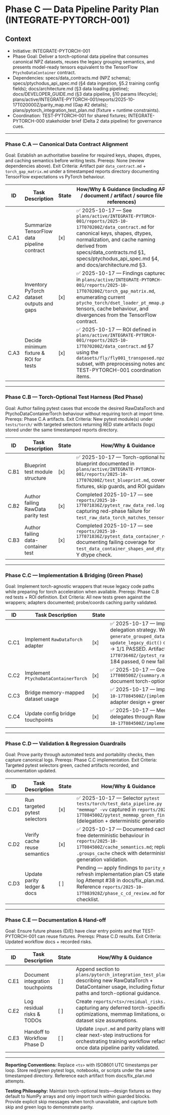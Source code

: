 # Phase C — Data Pipeline Parity Plan (INTEGRATE-PYTORCH-001)

## Context
- Initiative: INTEGRATE-PYTORCH-001
- Phase Goal: Deliver a torch-optional data pipeline that consumes canonical NPZ datasets, reuses the legacy grouping semantics, and presents model-ready tensors equivalent to the TensorFlow `PtychoDataContainer` contract.
- Dependencies: specs/data_contracts.md (NPZ schema); specs/ptychodus_api_spec.md (§4 data ingestion, §5.2 training config fields); docs/architecture.md (§3 data loading pipeline); docs/DEVELOPER_GUIDE.md (§3 data pipeline, §10 params lifecycle); plans/active/INTEGRATE-PYTORCH-001/reports/2025-10-17T020000Z/parity_map.md (Gap #2 details); plans/pytorch_integration_test_plan.md (fixture + runtime constraints).
- Coordination: TEST-PYTORCH-001 for shared fixtures; INTEGRATE-PYTORCH-000 stakeholder brief (Delta 2 data pipeline) for governance cues.

---

### Phase C.A — Canonical Data Contract Alignment
Goal: Establish an authoritative baseline for required keys, shapes, dtypes, and caching semantics before writing tests.
Prereqs: None (review dependencies above).
Exit Criteria: Artifact pair `data_contract.md` + `torch_gap_matrix.md` under a timestamped reports directory documenting TensorFlow expectations vs PyTorch behaviour.

| ID | Task Description | State | How/Why & Guidance (including API / document / artifact / source file references) |
| --- | --- | --- | --- |
| C.A1 | Summarize TensorFlow data pipeline contract | [x] | ✅ 2025-10-17 — See `plans/active/INTEGRATE-PYTORCH-001/reports/2025-10-17T070200Z/data_contract.md` for canonical keys, shapes, dtypes, normalization, and cache naming derived from specs/data_contracts.md §1, specs/ptychodus_api_spec.md §4, and docs/architecture.md §3. |
| C.A2 | Inventory PyTorch dataset outputs and gaps | [x] | ✅ 2025-10-17 — Findings captured in `plans/active/INTEGRATE-PYTORCH-001/reports/2025-10-17T070200Z/torch_gap_matrix.md`, enumerating current `ptycho_torch/dset_loader_pt_mmap.py` tensors, cache behaviour, and divergences from the TensorFlow contract. |
| C.A3 | Decide minimum fixture & ROI for tests | [x] | ✅ 2025-10-17 — ROI defined in `plans/active/INTEGRATE-PYTORCH-001/reports/2025-10-17T070200Z/data_contract.md` §7 using the `datasets/fly/fly001_transposed.npz` subset, with preprocessing notes and TEST-PYTORCH-001 coordination items. |

---

### Phase C.B — Torch-Optional Test Harness (Red Phase)
Goal: Author failing pytest cases that encode the desired RawDataTorch and PtychoDataContainerTorch behaviour without requiring torch at import time.
Prereqs: Phase C.A artifacts.
Exit Criteria: New pytest module(s) under `tests/torch/` with targeted selectors returning RED state artifacts (logs) stored under the same timestamped reports directory.

| ID | Task Description | State | How/Why & Guidance |
| --- | --- | --- | --- |
| C.B1 | Blueprint test module structure | [x] | ✅ 2025-10-17 — Torch-optional harness blueprint documented in `plans/active/INTEGRATE-PYTORCH-001/reports/2025-10-17T070200Z/test_blueprint.md`, covering fixtures, skip guards, and ROI guidance. |
| C.B2 | Author failing RawData parity test | [x] | Completed 2025-10-17 — see `reports/2025-10-17T071836Z/pytest_raw_data_red.log` capturing red-phase failure for `test_raw_data_torch_matches_tensorflow`. |
| C.B3 | Author failing data-container test | [x] | Completed 2025-10-17 — see `reports/2025-10-17T071836Z/pytest_data_container_red.log` documenting failing coverage for `test_data_container_shapes_and_dtypes` + Y dtype check. |

---

### Phase C.C — Implementation & Bridging (Green Phase)
Goal: Implement torch-agnostic wrappers that reuse legacy code paths while preparing for torch acceleration when available.
Prereqs: Phase C.B red tests + ROI definition.
Exit Criteria: All new tests green against the wrappers; adapters documented; probe/coords caching parity validated.

| ID | Task Description | State | How/Why & Guidance |
| --- | --- | --- | --- |
| C.C1 | Implement `RawDataTorch` adapter | [x] | ✅ 2025-10-17 — Implemented `ptycho_torch/raw_data_bridge.py` (324 lines) with delegation strategy. Wraps `ptycho.raw_data.RawData.from_coords_without_pc()` + `generate_grouped_data()`. Config bridge integration via constructor (auto `update_legacy_dict()` call). NumPy-first returns. Test green: `pytest -k raw_data -vv` → 1/1 PASSED. Artifacts: `reports/2025-10-17T073640Z/{pytest_raw_data_green.log,implementation_notes.md}`. Full regression: 184 passed, 0 new failures. |
| C.C2 | Implement `PtychoDataContainerTorch` | [x] | ✅ 2025-10-17 — Green artifacts `reports/2025-10-17T080500Z/{summary.md,pytest_data_container_green.log,pytest_y_dtype_green.log}` document torch-optional container parity (13 attributes, DATA-001 enforcement). |
| C.C3 | Bridge memory-mapped dataset usage | [x] | ✅ 2025-10-17 — Implemented `ptycho_torch/memmap_bridge.py`; see `reports/2025-10-17T084500Z/{implementation_strategy.md,pytest_memmap_green_final.log}` for adapter design + green selectors. |
| C.C4 | Update config bridge touchpoints | [x] | ✅ 2025-10-17 — Memmap bridge constructor requires dataclass configs and delegates through RawDataTorch (`config_bridge` auto-sync). Evidence: `reports/2025-10-17T084500Z/implementation_strategy.md` (Implementation Details). |

---

### Phase C.D — Validation & Regression Guardrails
Goal: Prove parity through automated tests and portability checks, then capture canonical logs.
Prereqs: Phase C.C implementation.
Exit Criteria: Targeted pytest selectors green, cached artifacts recorded, and documentation updated.

| ID | Task Description | State | How/Why & Guidance |
| --- | --- | --- | --- |
| C.D1 | Run targeted pytest selectors | [x] | ✅ 2025-10-17 — Selector `pytest tests/torch/test_data_pipeline.py -k "memmap" -vv` captured in `reports/2025-10-17T084500Z/pytest_memmap_green_final.log` (delegation + deterministic generation). |
| C.D2 | Verify cache reuse semantics | [x] | ✅ 2025-10-17 — Documented cache-free deterministic behaviour in `reports/2025-10-17T084500Z/cache_semantics.md`; replaces `.groups_cache` check with deterministic-generation validation. |
| C.D3 | Update parity ledger & docs | [ ] | Pending — apply findings to `parity_map.md`, refresh implementation plan C5 state, and log Attempt #38 in docs/fix_plan.md. Reference `reports/2025-10-17T083928Z/phase_c_cd_review.md` for checklist. |

---

### Phase C.E — Documentation & Hand-off
Goal: Ensure future phases (D/E) have clear entry points and that TEST-PYTORCH-001 can reuse fixtures.
Prereqs: Phase C.D results.
Exit Criteria: Updated workflow docs + recorded risks.

| ID | Task Description | State | How/Why & Guidance |
| --- | --- | --- | --- |
| C.E1 | Document integration touchpoints | [ ] | Append section to `plans/pytorch_integration_test_plan.md` describing new RawDataTorch + DataContainer usage, including fixture paths and torch-optional guidance. |
| C.E2 | Log residual risks & TODOs | [ ] | Create `reports/<ts>/residual_risks.md` capturing any deferred torch-specific optimizations, memmap limitations, or dataset size assumptions. |
| C.E3 | Handoff to Workflow Phase D | [ ] | Update `input.md` and parity plans with clear next-step instructions for orchestrating training workflow refactor once data pipeline parity validated. |

---

**Reporting Conventions:** Replace `<ts>` with ISO8601 UTC timestamps per loop. Store red/green pytest logs, notebooks, or scripts under the same timestamped directory. Reference each artifact from docs/fix_plan.md attempts.

**Testing Philosophy:** Maintain torch-optional tests—design fixtures so they default to NumPy arrays and only import torch within guarded blocks. Provide explicit skip messages when torch unavailable, and capture both skip and green logs to demonstrate parity.
